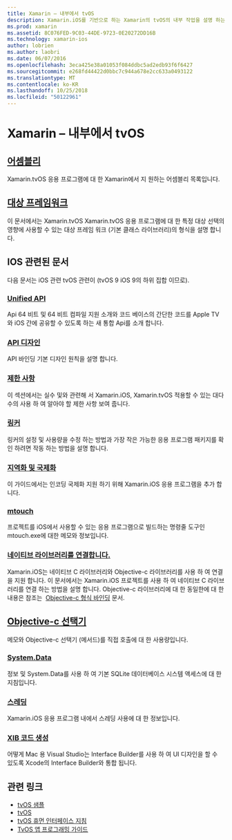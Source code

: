 ```yaml
---
title: Xamarin – 내부에서 tvOS
description: Xamarin.iOS를 기반으로 하는 Xamarin의 tvOS의 내부 작업을 설명 하는 문서 수입니다. 링크 대상 프레임 워크 어셈블리에 설명 내용과 관련 iOS 개념입니다.
ms.prod: xamarin
ms.assetid: 8C076FED-9C03-44DE-9723-0E20272DD16B
ms.technology: xamarin-ios
author: lobrien
ms.author: laobri
ms.date: 06/07/2016
ms.openlocfilehash: 3eca425e38a01053f084ddbc5ad2edb93f6f6427
ms.sourcegitcommit: e268fd44422d0bbc7c944a678e2cc633a0493122
ms.translationtype: MT
ms.contentlocale: ko-KR
ms.lasthandoff: 10/25/2018
ms.locfileid: "50122961"
---
```

# <a name="tvos-in-xamarin-internals"></a>Xamarin – 내부에서 tvOS 

##  <a name="assembliesiostvosinternalsassembliesmd"></a>[어셈블리](~/ios/tvos/internals/assemblies.md)

Xamarin.tvOS 응용 프로그램에 대 한 Xamarin에서 지 원하는 어셈블리 목록입니다.

##  <a name="target-frameworksiostvosinternalsframeworksmd"></a>[대상 프레임워크](~/ios/tvos/internals/frameworks.md)

이 문서에서는 Xamarin.tvOS Xamarin.tvOS 응용 프로그램에 대 한 특정 대상 선택의 영향에 사용할 수 있는 대상 프레임 워크 (기본 클래스 라이브러리)의 형식을 설명 합니다.

## <a name="related-ios-articles"></a>IOS 관련된 문서

다음 문서는 iOS 관련 tvOS 관련이 (tvOS 9 iOS 9의 하위 집합 이므로).

###  <a name="unified-apicross-platformmaciosunifiedindexmd"></a>[Unified API](~/cross-platform/macios/unified/index.md)

Api 64 비트 및 64 비트 컴파일 지원 소개와 코드 베이스의 간단한 코드를 Apple TV와 iOS 간에 공유할 수 있도록 하는 새 통합 Api를 소개 합니다.  

###  <a name="api-designiosinternalsapi-designindexmd"></a>[API 디자인](~/ios/internals/api-design/index.md)

API 바인딩 기본 디자인 원칙을 설명 합니다.

###  <a name="limitationsiosinternalslimitationsmd"></a>[제한 사항](~/ios/internals/limitations.md)

이 섹션에서는 실수 및와 관련해 서 Xamarin.iOS, Xamarin.tvOS 적용할 수 있는 대다수의 사용 하 여 알아야 할 제한 사항 보여 줍니다.

###  <a name="linkeriosdeploy-testlinkermd"></a>[링커](~/ios/deploy-test/linker.md)

링커의 설정 및 사용량을 수정 하는 방법과 가장 작은 가능한 응용 프로그램 패키지를 확인 하려면 작동 하는 방법을 설명 합니다.

###  <a name="localization-and-internationalizationiosapp-fundamentalslocalizationindexmd"></a>[지역화 및 국제화](~/ios/app-fundamentals/localization/index.md)

이 가이드에서는 인코딩 국제화 지원 하기 위해 Xamarin.iOS 응용 프로그램을 추가 합니다.

###  <a name="mtouchiosdeploy-testmtouchmd"></a>[mtouch](~/ios/deploy-test/mtouch.md)

프로젝트를 iOS에서 사용할 수 있는 응용 프로그램으로 빌드하는 명령줄 도구인 mtouch.exe에 대한 메모와 정보입니다.

###  <a name="linking-native-librariesiosplatformnative-interopmd"></a>[네이티브 라이브러리를 연결합니다.](~/ios/platform/native-interop.md)

Xamarin.iOS는 네이티브 C 라이브러리와 Objective-c 라이브러리를 사용 하 여 연결을 지원 합니다. 이 문서에서는 Xamarin.iOS 프로젝트를 사용 하 여 네이티브 C 라이브러리를 연결 하는 방법을 설명 합니다. Objective-c 라이브러리에 대 한 동일한에 대 한 내용은 참조는&nbsp; [Objective-c 형식 바인딩](~/ios/platform/binding-objective-c/index.md)&nbsp;문서.

##  <a name="objective-c-selectorsiosinternalsobjective-c-selectorsmd"></a>[Objective-c 선택기](~/ios/internals/objective-c-selectors.md)

메모와 Objective-c 선택기 (메서드)를 직접 호출에 대 한 사용량입니다.

###  <a name="systemdataiosdata-cloudsystemdatamd"></a>[System.Data](~/ios/data-cloud/system.data.md)

정보 및 System.Data를 사용 하 여 기본 SQLite 데이터베이스 시스템 액세스에 대 한 지침입니다.

###  <a name="threadingiosapp-fundamentalsthreadingmd"></a>[스레딩](~/ios/app-fundamentals/threading.md)

Xamarin.iOS 응용 프로그램 내에서 스레딩 사용에 대 한 정보입니다.

###  <a name="xib-code-generationiosinternalsxib-code-generationmd"></a>[XIB 코드 생성](~/ios/internals/xib-code-generation.md)

어떻게 Mac 용 Visual Studio는 Interface Builder를 사용 하 여 UI 디자인을 할 수 있도록 Xcode의 Interface Builder와 통합 됩니다.

## <a name="related-links"></a>관련 링크

- [tvOS 샘플](https://developer.xamarin.com/samples/tvos/all/)
- [tvOS](https://developer.apple.com/tvos/)
- [tvOS 휴먼 인터페이스 지침](https://developer.apple.com/tvos/human-interface-guidelines/)
- [TvOS 앱 프로그래밍 가이드](https://developer.apple.com/library/prerelease/tvos/documentation/General/Conceptual/AppleTV_PG/)
